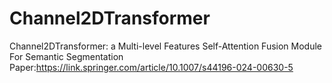 # Channel2DTransformer
Channel2DTransformer: a Multi-level Features  Self-Attention Fusion Module For Semantic Segmentation
Paper:https://link.springer.com/article/10.1007/s44196-024-00630-5

